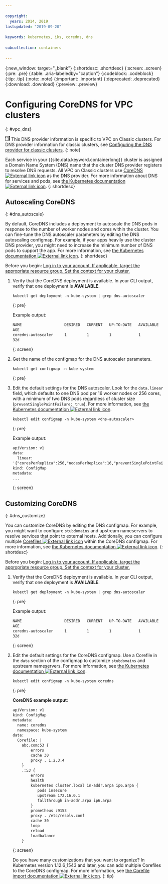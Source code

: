 ```yaml
---

copyright:
  years: 2014, 2019
lastupdated: "2019-09-20"

keywords: kubernetes, iks, coredns, dns

subcollection: containers

---
```


{:new_window: target="_blank"}
{:shortdesc: .shortdesc}
{:screen: .screen}
{:pre: .pre}
{:table: .aria-labeledby="caption"}
{:codeblock: .codeblock}
{:tip: .tip}
{:note: .note}
{:important: .important}
{:deprecated: .deprecated}
{:download: .download}
{:preview: .preview}


# Configuring CoreDNS for VPC clusters
{: #vpc_dns}

<img src="images/icon-vpc.png" alt="VPC infrastructure provider icon" width="15" style="width:15px; border-style: none"/> This DNS provider information is specific to VPC on Classic clusters. For DNS provider information for classic clusters, see [Configuring the DNS provider for classic clusters](/docs/containers?topic=containers-cluster_dns).
{: note}

Each service in your {{site.data.keyword.containerlong}} cluster is assigned a Domain Name System (DNS) name that the cluster DNS provider registers to resolve DNS requests. All VPC on Classic clusters use [CoreDNS ![External link icon](../icons/launch-glyph.svg "External link icon")](https://coredns.io/) as the DNS provider. For more information about DNS for services and pods, see [the Kubernetes documentation ![External link icon](../icons/launch-glyph.svg "External link icon")](https://kubernetes.io/docs/concepts/services-networking/dns-pod-service/).
{: shortdesc}

## Autoscaling CoreDNS
{: #dns_autoscale}

By default, CoreDNS includes a deployment to autoscale the DNS pods in response to the number of worker nodes and cores within the cluster. You can fine-tune the DNS autoscaler parameters by editing the DNS autoscaling configmap. For example, if your apps heavily use the cluster DNS provider, you might need to increase the minimum number of DNS pods to support the app. For more information, see [the Kubernetes documentation ![External link icon](../icons/launch-glyph.svg "External link icon")](https://kubernetes.io/docs/tasks/administer-cluster/dns-horizontal-autoscaling/).
{: shortdesc}

Before you begin: [Log in to your account. If applicable, target the appropriate resource group. Set the context for your cluster.](/docs/containers?topic=containers-cs_cli_install#cs_cli_configure)

1.  Verify that the CoreDNS deployment is available. In your CLI output, verify that one deployment is **AVAILABLE**.
    ```
    kubectl get deployment -n kube-system | grep dns-autoscaler
    ```
    {: pre}

    Example output:
    ```
    NAME                   DESIRED   CURRENT   UP-TO-DATE   AVAILABLE   AGE
    coredns-autoscaler     1         1         1            1           32d
    ```
    {: screen}
2.  Get the name of the configmap for the DNS autoscaler parameters.
    ```
    kubectl get configmap -n kube-system
    ```
    {: pre}
3.  Edit the default settings for the DNS autoscaler. Look for the `data.linear` field, which defaults to one DNS pod per 16 worker nodes or 256 cores, with a minimum of two DNS pods regardless of cluster size (`preventSinglePointFailure: true`). For more information, see [the Kubernetes documentation ![External link icon](../icons/launch-glyph.svg "External link icon")](https://kubernetes.io/docs/tasks/administer-cluster/dns-horizontal-autoscaling/#tuning-autoscaling-parameters).
    ```
    kubectl edit configmap -n kube-system <dns-autoscaler>
    ```
    {: pre}

    Example output:
    ```
    apiVersion: v1
    data:
      linear: '{"coresPerReplica":256,"nodesPerReplica":16,"preventSinglePointFailure":true}'
    kind: ConfigMap
    metadata:
    ...
    ```
    {: screen}

## Customizing CoreDNS
{: #dns_customize}

You can customize CoreDNS by editing the DNS configmap. For example, you might want to configure `stubdomains` and upstream nameservers to resolve services that point to external hosts. Additionally, you can configure multiple [Corefiles ![External link icon](../icons/launch-glyph.svg "External link icon")](https://coredns.io/2017/07/23/corefile-explained/) within the CoreDNS configmap. For more information, see [the Kubernetes documentation ![External link icon](../icons/launch-glyph.svg "External link icon")](https://kubernetes.io/docs/tasks/administer-cluster/dns-custom-nameservers/).
{: shortdesc}

Before you begin: [Log in to your account. If applicable, target the appropriate resource group. Set the context for your cluster.](/docs/containers?topic=containers-cs_cli_install#cs_cli_configure)

1.  Verify that the CoreDNS deployment is available. In your CLI output, verify that one deployment is **AVAILABLE**.
    ```
    kubectl get deployment -n kube-system | grep dns-autoscaler
    ```
    {: pre}

    Example output:
    ```
    NAME                   DESIRED   CURRENT   UP-TO-DATE   AVAILABLE   AGE
    coredns-autoscaler     1         1         1            1           32d
    ```
    {: screen}
2.  Edit the default settings for the CoreDNS configmap. Use a Corefile in the `data` section of the configmap to customize `stubdomains` and upstream nameservers. For more information, see [the Kubernetes documentation ![External link icon](../icons/launch-glyph.svg "External link icon")](https://kubernetes.io/docs/tasks/administer-cluster/dns-custom-nameservers/#coredns).
    ```
    kubectl edit configmap -n kube-system coredns
    ```
    {: pre}

    **CoreDNS example output**:
      ```
      apiVersion: v1
      kind: ConfigMap
      metadata:
        name: coredns
        namespace: kube-system
      data:
        Corefile: |
          abc.com:53 {
              errors
              cache 30
              proxy . 1.2.3.4
          }
          .:53 {
              errors
              health
              kubernetes cluster.local in-addr.arpa ip6.arpa {
                 pods insecure
                 upstream 172.16.0.1
                 fallthrough in-addr.arpa ip6.arpa
              }
              prometheus :9153
              proxy . /etc/resolv.conf
              cache 30
              loop
              reload
              loadbalance
          }
      ```
      {: screen}

      Do you have many customizations that you want to organize? In Kubernetes version 1.12.6_1543 and later, you can add multiple Corefiles to the CoreDNS configmap. For more information, see [the Corefile import documentation ![External link icon](../icons/launch-glyph.svg "External link icon")](https://coredns.io/plugins/import/).
      {: tip}

